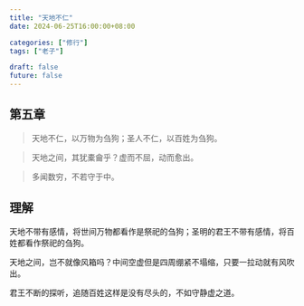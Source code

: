 ```yaml
---
title: "天地不仁"
date: 2024-06-25T16:00:00+08:00

categories: ["修行"]
tags: ["老子"]

draft: false
future: false
---
```


## 第五章

> 天地不仁，以万物为刍狗；圣人不仁，以百姓为刍狗。

> 天地之间，其犹橐龠乎？虚而不屈，动而愈出。

> 多闻数穷，不若守于中。


## 理解

天地不带有感情，将世间万物都看作是祭祀的刍狗；圣明的君王不带有感情，将百姓都看作祭祀的刍狗。

天地之间，岂不就像风箱吗？中间空虚但是四周绷紧不塌缩，只要一拉动就有风吹出。

君王不断的探听，追随百姓这样是没有尽头的，不如守静虚之道。

